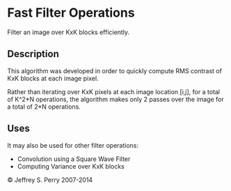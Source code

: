 # Fast Filter Operations

Filter an image over KxK blocks efficiently.

## Description

This algorithm was developed in order to quickly compute RMS contrast of KxK blocks at each image pixel.

Rather than iterating over KxK pixels at each image location \[i,j\], for a total of K^2\*N operations, the algorithm
makes only 2 passes over the image for a total of 2\*N operations.

## Uses

It may also be used for other filter operations:

* Convolution using a Square Wave Filter
* Computing Variance over KxK blocks


&copy; Jeffrey S. Perry 2007-2014
